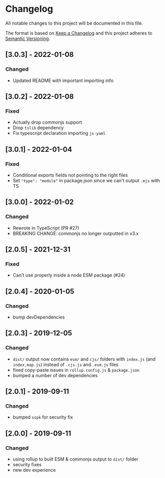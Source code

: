 # Changelog

All notable changes to this project will be documented in this file.

The format is based on [Keep a Changelog](http://keepachangelog.com/en/1.0.0/)
and this project adheres to [Semantic Versioning](http://semver.org/spec/v2.0.0.html).

## [3.0.3] - 2022-01-08

### Changed

* Updated README with important importing info

## [3.0.2] - 2022-01-08

### Fixed

* Actually drop commonjs support
* Drop `tslib` dependency
* Fix typescript declaration importing `js-yaml`

## [3.0.1] - 2022-01-04

### Fixed

* Conditional exports fields not pointing to the right files
* Set `"type": "module"` in package.json since we can't output `.mjs` with TS

## [3.0.0] - 2022-01-02

### Changed

* Rewrote in TypeScript (PR #27)
* BREAKING CHANGE: commonjs no longer outputted in v3.x

## [2.0.5] - 2021-12-31

### Fixed

* Can't use properly inside a node ESM package (#24)

## [2.0.4] - 2020-01-05

### Changed

* bump devDependencies

## [2.0.3] - 2019-12-05

### Changed

* `dist/` output now contains `esm/` and `cjs/` folders with `index.js` (and
  `index.map.js`) instead of `.cjs.js` and `.esm.js` files
* fixed copy-paste issues in `rollup.config.js` & `package.json`
* bumped a number of dev dependencies

## [2.0.1] - 2019-09-11

### Changed

* bumped `sspk` for security fix

## [2.0.0] - 2019-09-11

### Changed

* using rollup to built ESM & commonjs output to `dist/` folder
* security fixes
* new dev experience
